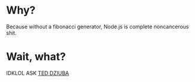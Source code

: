 Why?
====
Because without a fibonacci generator, Node.js is complete noncancerous shit.

Wait, what?
===========
IDKLOL ASK [TED DZIUBA](http://teddziuba.com/2011/10/node-js-is-cancer.html)